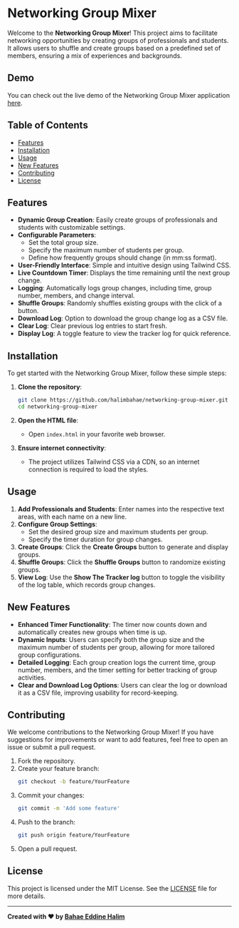 
# Networking Group Mixer
Welcome to the **Networking Group Mixer**! This project aims to facilitate networking opportunities by creating groups of professionals and students. It allows users to shuffle and create groups based on a predefined set of members, ensuring a mix of experiences and backgrounds.

## Demo
You can check out the live demo of the Networking Group Mixer application [here](https://halimbahae.github.io/Networking-Group-Mixer/).

## Table of Contents

- [Features](#features)
- [Installation](#installation)
- [Usage](#usage)
- [New Features](#new-features)
- [Contributing](#contributing)
- [License](#license)

## Features

- **Dynamic Group Creation**: Easily create groups of professionals and students with customizable settings.
- **Configurable Parameters**:
  - Set the total group size.
  - Specify the maximum number of students per group.
  - Define how frequently groups should change (in mm:ss format).
- **User-Friendly Interface**: Simple and intuitive design using Tailwind CSS.
- **Live Countdown Timer**: Displays the time remaining until the next group change.
- **Logging**: Automatically logs group changes, including time, group number, members, and change interval.
- **Shuffle Groups**: Randomly shuffles existing groups with the click of a button.
- **Download Log**: Option to download the group change log as a CSV file.
- **Clear Log**: Clear previous log entries to start fresh.
- **Display Log**: A toggle feature to view the tracker log for quick reference.

## Installation

To get started with the Networking Group Mixer, follow these simple steps:

1. **Clone the repository**:
   ```bash
   git clone https://github.com/halimbahae/networking-group-mixer.git
   cd networking-group-mixer
   ```

2. **Open the HTML file**:
   - Open `index.html` in your favorite web browser.

3. **Ensure internet connectivity**:
   - The project utilizes Tailwind CSS via a CDN, so an internet connection is required to load the styles.

## Usage

1. **Add Professionals and Students**: Enter names into the respective text areas, with each name on a new line.
2. **Configure Group Settings**:
   - Set the desired group size and maximum students per group.
   - Specify the timer duration for group changes.
3. **Create Groups**: Click the **Create Groups** button to generate and display groups.
4. **Shuffle Groups**: Click the **Shuffle Groups** button to randomize existing groups.
5. **View Log**: Use the **Show The Tracker log** button to toggle the visibility of the log table, which records group changes.

## New Features

- **Enhanced Timer Functionality**: The timer now counts down and automatically creates new groups when time is up.
- **Dynamic Inputs**: Users can specify both the group size and the maximum number of students per group, allowing for more tailored group configurations.
- **Detailed Logging**: Each group creation logs the current time, group number, members, and the timer setting for better tracking of group activities.
- **Clear and Download Log Options**: Users can clear the log or download it as a CSV file, improving usability for record-keeping.

## Contributing

We welcome contributions to the Networking Group Mixer! If you have suggestions for improvements or want to add features, feel free to open an issue or submit a pull request.

1. Fork the repository.
2. Create your feature branch:
   ```bash
   git checkout -b feature/YourFeature
   ```
3. Commit your changes:
   ```bash
   git commit -m 'Add some feature'
   ```
4. Push to the branch:
   ```bash
   git push origin feature/YourFeature
   ```
5. Open a pull request.

## License

This project is licensed under the MIT License. See the [LICENSE](LICENSE) file for more details.

---

**Created with ❤️ by [Bahae Eddine Halim](https://linkedin.com/in/halimbahae)**
